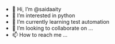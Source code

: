 - 👋 Hi, I’m @saidaaity
- 👀 I’m interested in python
- 🌱 I’m currently learning test automation
- 💞️ I’m looking to collaborate on ...
- 📫 How to reach me ...

<!---
saidaaity/saidaaity is a ✨ special ✨ repository because its `README.md` (this file) appears on your GitHub profile.
You can click the Preview link to take a look at your changes.
--->
